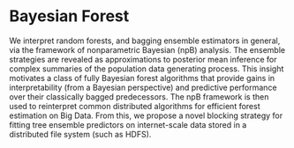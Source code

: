 # Bayesian Forest

We interpret random forests, and bagging ensemble estimators in general, via the framework of  nonparametric Bayesian (npB) analysis.  The ensemble strategies are revealed as approximations to posterior mean inference for complex summaries of the population data generating process.  This insight motivates a class of fully Bayesian forest algorithms that provide gains in interpretability (from a Bayesian perspective) and predictive performance  over their classically bagged predecessors.  The npB framework is then used to reinterpret common distributed algorithms for efficient forest estimation on Big Data.  From this, we propose a novel blocking strategy for fitting tree ensemble predictors on internet-scale data stored in a distributed file system (such as HDFS).